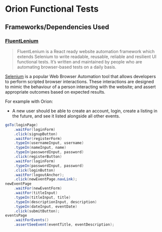 # Orion Functional Tests

## Frameworks/Dependencies Used

### [FluentLenium](https://fluentlenium.com/)

> FluentLenium is a React ready website automation framework which extends Selenium to write readable, reusable, 
reliable and resilient UI functional tests. It’s written and maintained by people who are automating browser-based
tests on a daily basis.

[Selenium](https://www.seleniumhq.org/) is a popular Web Browser Automation tool that allows developers to perform
scripted browser interactions. These interactions are designed to mimic the behaviour of a person interacting with
the website; and assert appropriate outcomes based on expected results.

For example with Orion: 

* A new user should be able to create an account, login, create a listing in the future, and see it listed alongside 
all other events.

```java
goTo(loginPage)
	.waitFor(loginForm)
	.click(signupButton)
	.waitFor(registerForm)
	.typeIn(usernameInput, username)
	.typeIn(nameInput, name)
	.typeIn(passwordInput, password)
	.click(registerButton)
	.waitFor(loginForm)
	.typeIn(passwordInput, password)
	.click(loginButton)
	.waitFor(logoutAnchor);
	.click(newEventPage.navLink);
newEventPage
	.waitFor(newEventForm)
	.waitFor(titleInput)
	.typeIn(titleInput, title)
	.typeIn(descriptionInput, description)
	.typeIn(dateInput, eventDate)
	.click(submitButton);
eventsPage
	.waitForEvents()
	.assertSeeEvent(eventTitle, eventDescription);
```

